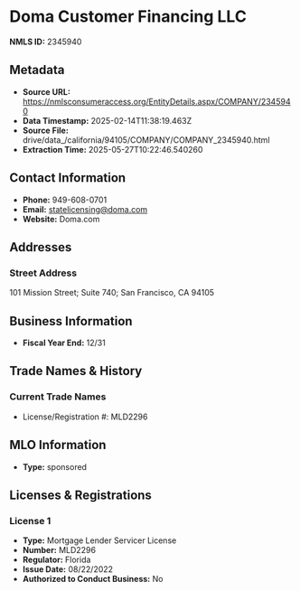 # Doma Customer Financing LLC

**NMLS ID:** 2345940

## Metadata
- **Source URL:** https://nmlsconsumeraccess.org/EntityDetails.aspx/COMPANY/2345940
- **Data Timestamp:** 2025-02-14T11:38:19.463Z
- **Source File:** drive/data_/california/94105/COMPANY/COMPANY_2345940.html
- **Extraction Time:** 2025-05-27T10:22:46.540260

## Contact Information
- **Phone:** 949-608-0701
- **Email:** statelicensing@doma.com
- **Website:** Doma.com

## Addresses
### Street Address
101 Mission Street; Suite 740; San Francisco, CA 94105

## Business Information
- **Fiscal Year End:** 12/31

## Trade Names & History
### Current Trade Names
- License/Registration #: MLD2296

## MLO Information
- **Type:** sponsored

## Licenses & Registrations

### License 1
- **Type:** Mortgage Lender Servicer License
- **Number:** MLD2296
- **Regulator:** Florida
- **Issue Date:** 08/22/2022
- **Authorized to Conduct Business:** No
